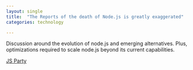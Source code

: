 ```yaml
---
layout: single
title:  "The Reports of the death of Node.js is greatly exaggerated"
categories: technology

---
```


Discussion around the evolution of node.js and emerging alternatives. Plus, optimizations required to scale node.js beyond its current capabilities. 

[JS Party](https://changelog.com/jsparty/294?trk=public_post_comment-text)

